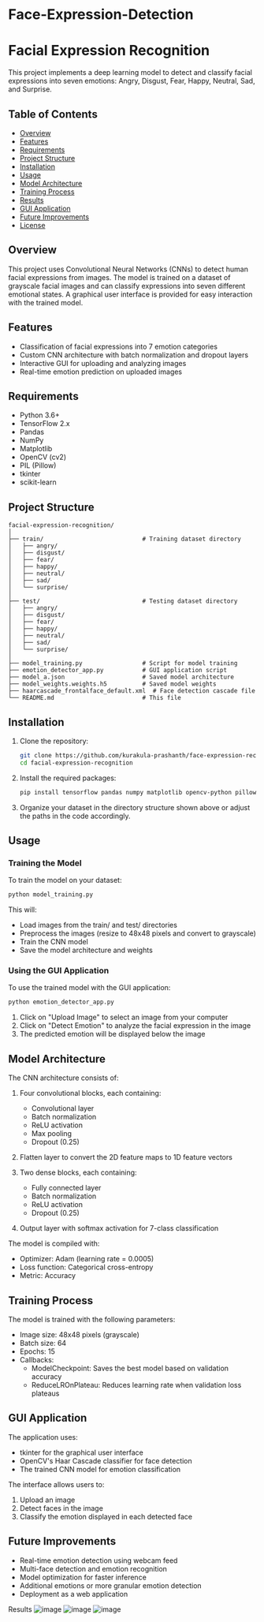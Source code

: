 # Face-Expression-Detection
# Facial Expression Recognition

This project implements a deep learning model to detect and classify facial expressions into seven emotions: Angry, Disgust, Fear, Happy, Neutral, Sad, and Surprise.

## Table of Contents
- [Overview](#overview)
- [Features](#features)
- [Requirements](#requirements)
- [Project Structure](#project-structure)
- [Installation](#installation)
- [Usage](#usage)
- [Model Architecture](#model-architecture)
- [Training Process](#training-process)
- [Results](#results)
- [GUI Application](#gui-application)
- [Future Improvements](#future-improvements)
- [License](#license)

## Overview

This project uses Convolutional Neural Networks (CNNs) to detect human facial expressions from images. The model is trained on a dataset of grayscale facial images and can classify expressions into seven different emotional states. A graphical user interface is provided for easy interaction with the trained model.

## Features

- Classification of facial expressions into 7 emotion categories
- Custom CNN architecture with batch normalization and dropout layers
- Interactive GUI for uploading and analyzing images
- Real-time emotion prediction on uploaded images

## Requirements

- Python 3.6+
- TensorFlow 2.x
- Pandas
- NumPy
- Matplotlib
- OpenCV (cv2)
- PIL (Pillow)
- tkinter
- scikit-learn

## Project Structure

```
facial-expression-recognition/
│
├── train/                            # Training dataset directory
│   ├── angry/
│   ├── disgust/
│   ├── fear/
│   ├── happy/
│   ├── neutral/
│   ├── sad/
│   └── surprise/
│
├── test/                             # Testing dataset directory
│   ├── angry/
│   ├── disgust/
│   ├── fear/
│   ├── happy/
│   ├── neutral/
│   ├── sad/
│   └── surprise/
│
├── model_training.py                 # Script for model training
├── emotion_detector_app.py           # GUI application script
├── model_a.json                      # Saved model architecture
├── model_weights.weights.h5          # Saved model weights
├── haarcascade_frontalface_default.xml  # Face detection cascade file
└── README.md                         # This file
```

## Installation

1. Clone the repository:
   ```bash
   git clone https://github.com/kurakula-prashanth/face-expression-recognition.git
   cd facial-expression-recognition
   ```

2. Install the required packages:
   ```bash
   pip install tensorflow pandas numpy matplotlib opencv-python pillow scikit-learn
   ```

3. Organize your dataset in the directory structure shown above or adjust the paths in the code accordingly.

## Usage

### Training the Model

To train the model on your dataset:

```bash
python model_training.py
```

This will:
- Load images from the train/ and test/ directories
- Preprocess the images (resize to 48x48 pixels and convert to grayscale)
- Train the CNN model
- Save the model architecture and weights

### Using the GUI Application

To use the trained model with the GUI application:

```bash
python emotion_detector_app.py
```

1. Click on "Upload Image" to select an image from your computer
2. Click on "Detect Emotion" to analyze the facial expression in the image
3. The predicted emotion will be displayed below the image

## Model Architecture

The CNN architecture consists of:

1. Four convolutional blocks, each containing:
   - Convolutional layer
   - Batch normalization
   - ReLU activation
   - Max pooling
   - Dropout (0.25)

2. Flatten layer to convert the 2D feature maps to 1D feature vectors

3. Two dense blocks, each containing:
   - Fully connected layer
   - Batch normalization
   - ReLU activation
   - Dropout (0.25)

4. Output layer with softmax activation for 7-class classification

The model is compiled with:
- Optimizer: Adam (learning rate = 0.0005)
- Loss function: Categorical cross-entropy
- Metric: Accuracy

## Training Process

The model is trained with the following parameters:
- Image size: 48x48 pixels (grayscale)
- Batch size: 64
- Epochs: 15
- Callbacks:
  - ModelCheckpoint: Saves the best model based on validation accuracy
  - ReduceLROnPlateau: Reduces learning rate when validation loss plateaus

## GUI Application

The application uses:
- tkinter for the graphical user interface
- OpenCV's Haar Cascade classifier for face detection
- The trained CNN model for emotion classification

The interface allows users to:
1. Upload an image
2. Detect faces in the image
3. Classify the emotion displayed in each detected face

## Future Improvements

- Real-time emotion detection using webcam feed
- Multi-face detection and emotion recognition
- Model optimization for faster inference
- Additional emotions or more granular emotion detection
- Deployment as a web application
  
Results
![image](https://github.com/kurakula-prashanth/Face-Expression-Detection/assets/144904506/336aff59-5765-4525-9e5d-404cfc550ce3)
![image](https://github.com/kurakula-prashanth/Face-Expression-Detection/assets/144904506/1b428546-76e2-4234-8ec4-c0fde0314156)
![image](https://github.com/kurakula-prashanth/Face-Expression-Detection/assets/144904506/7471af1e-8d2e-4736-b7a4-28ea5fa19f68)
